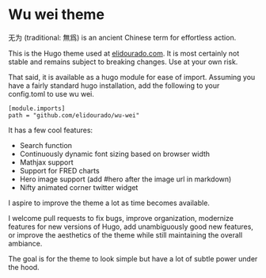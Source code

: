 # Wu wei theme
无为 (traditional: 無爲) is an ancient Chinese term for effortless action.

This is the Hugo theme used at [elidourado.com](https://elidourado.com). It is most certainly not stable and remains subject to breaking changes. Use at your own risk.

That said, it is available as a hugo module for ease of import. Assuming you have a fairly standard hugo installation, add the following to your config.toml to use wu wei.

    [module.imports]
    path = "github.com/elidourado/wu-wei"

It has a few cool features:

* Search function
* Continuously dynamic font sizing based on browser width
* Mathjax support
* Support for FRED charts
* Hero image support (add #hero after the image url in markdown)
* Nifty animated corner twitter widget

I aspire to improve the theme a lot as time becomes available.

I welcome pull requests to fix bugs, improve organization, modernize features for new versions of Hugo, add unambiguously good new features, or improve the aesthetics of the theme while still maintaining the overall ambiance.

The goal is for the theme to look simple but have a lot of subtle power under the hood. 